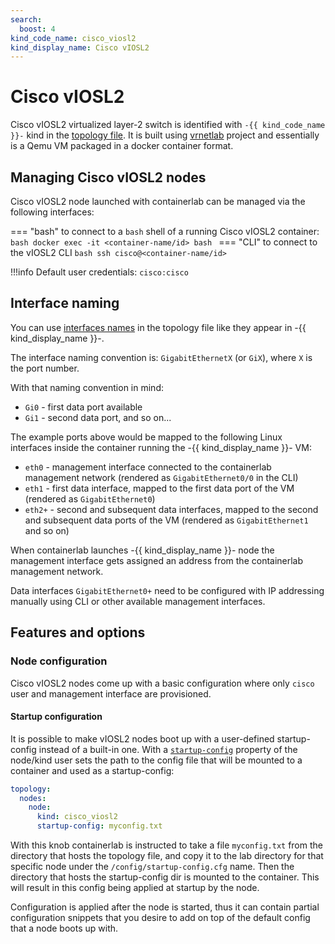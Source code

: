 ```yaml
---
search:
  boost: 4
kind_code_name: cisco_viosl2
kind_display_name: Cisco vIOSL2
---
```

# Cisco vIOSL2

Cisco vIOSL2 virtualized layer-2 switch is identified with `-{{ kind_code_name }}-` kind in the [topology file](../topo-def-file.md). It is built using [vrnetlab](../vrnetlab.md) project and essentially is a Qemu VM packaged in a docker container format.

## Managing Cisco vIOSL2 nodes

Cisco vIOSL2 node launched with containerlab can be managed via the following interfaces:

=== "bash"
    to connect to a `bash` shell of a running Cisco vIOSL2 container:
    ```bash
    docker exec -it <container-name/id> bash
    ```
=== "CLI"
    to connect to the vIOSL2 CLI
    ```bash
    ssh cisco@<container-name/id>
    ```

!!!info
    Default user credentials: `cisco:cisco`

## Interface naming

You can use [interfaces names](../topo-def-file.md#interface-naming) in the topology file like they appear in -{{ kind_display_name }}-.

The interface naming convention is: `GigabitEthernetX` (or `GiX`), where `X` is the port number.

With that naming convention in mind:

* `Gi0` - first data port available
* `Gi1` - second data port, and so on...

The example ports above would be mapped to the following Linux interfaces inside the container running the -{{ kind_display_name }}- VM:

* `eth0` - management interface connected to the containerlab management network (rendered as `GigabitEthernet0/0` in the CLI)
* `eth1` - first data interface, mapped to the first data port of the VM (rendered as `GigabitEthernet0`)
* `eth2+` - second and subsequent data interfaces, mapped to the second and subsequent data ports of the VM (rendered as `GigabitEthernet1` and so on)

When containerlab launches -{{ kind_display_name }}- node the management interface gets assigned an address from the containerlab management network.

Data interfaces `GigabitEthernet0+` need to be configured with IP addressing manually using CLI or other available management interfaces.

## Features and options

### Node configuration

Cisco vIOSL2 nodes come up with a basic configuration where only `cisco` user and management interface are provisioned.

#### Startup configuration

It is possible to make vIOSL2 nodes boot up with a user-defined startup-config instead of a built-in one. With a [`startup-config`](../nodes.md#startup-config) property of the node/kind user sets the path to the config file that will be mounted to a container and used as a startup-config:

```yaml
topology:
  nodes:
    node:
      kind: cisco_viosl2
      startup-config: myconfig.txt
```

With this knob containerlab is instructed to take a file `myconfig.txt` from the directory that hosts the topology file, and copy it to the lab directory for that specific node under the `/config/startup-config.cfg` name. Then the directory that hosts the startup-config dir is mounted to the container. This will result in this config being applied at startup by the node.

Configuration is applied after the node is started, thus it can contain partial configuration snippets that you desire to add on top of the default config that a node boots up with.
